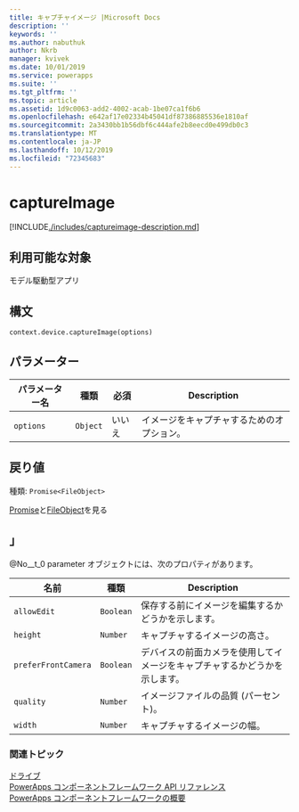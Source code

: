 ```yaml
---
title: キャプチャイメージ |Microsoft Docs
description: ''
keywords: ''
ms.author: nabuthuk
author: Nkrb
manager: kvivek
ms.date: 10/01/2019
ms.service: powerapps
ms.suite: ''
ms.tgt_pltfrm: ''
ms.topic: article
ms.assetid: 1d9c0063-add2-4002-acab-1be07ca1f6b6
ms.openlocfilehash: e642af17e02334b45041df87386885536e1810af
ms.sourcegitcommit: 2a3430bb1b56dbf6c444afe2b8eecd0e499db0c3
ms.translationtype: MT
ms.contentlocale: ja-JP
ms.lasthandoff: 10/12/2019
ms.locfileid: "72345683"
---
```

# <a name="captureimage"></a>captureImage

[!INCLUDE[./includes/captureimage-description.md](./includes/captureimage-description.md)]

## <a name="available-for"></a>利用可能な対象 

モデル駆動型アプリ

## <a name="syntax"></a>構文

`context.device.captureImage(options)`

## <a name="parameters"></a>パラメーター

| パラメーター名|種類|必須|Description|
| ------------- |----|--------|-----------|
|`options`|`Object`|いいえ|イメージをキャプチャするためのオプション。|

## <a name="return-value"></a>戻り値

種類: `Promise<FileObject>`

[Promise](https://developer.mozilla.org/docs/Web/JavaScript/reference/Global_Objects/Promise)と[FileObject](../fileobject.md)を見る

## <a name="remarks"></a>」

@No__t_0 parameter オブジェクトには、次のプロパティがあります。

|名前|種類|Description|
| ---|----|-----------|
|`allowEdit`|`Boolean`|保存する前にイメージを編集するかどうかを示します。|
|`height`|`Number`|キャプチャするイメージの高さ。|
|`preferFrontCamera`|`Boolean`|デバイスの前面カメラを使用してイメージをキャプチャするかどうかを示します。|
|`quality`|`Number`|イメージファイルの品質 (パーセント)。|
|`width`|`Number`|キャプチャするイメージの幅。|


### <a name="related-topics"></a>関連トピック

[ドライブ](../device.md)<br/>
[PowerApps コンポーネントフレームワーク API リファレンス](../../reference/index.md)<br/>
[PowerApps コンポーネントフレームワークの概要](../../overview.md)